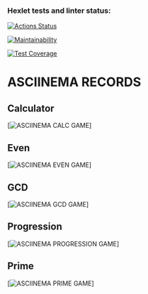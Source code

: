 ### Hexlet tests and linter status:
[![Actions Status](https://github.com/kalaysolay/java-project-61/actions/workflows/hexlet-check.yml/badge.svg)](https://github.com/kalaysolay/java-project-61/actions)

[![Maintainability](https://api.codeclimate.com/v1/badges/49a618ba63ab5d0bab41/maintainability)](https://codeclimate.com/github/kalaysolay/java-project-61/maintainability)

[![Test Coverage](https://api.codeclimate.com/v1/badges/49a618ba63ab5d0bab41/test_coverage)](https://codeclimate.com/github/kalaysolay/java-project-61/test_coverage)

# ASCIINEMA RECORDS
## Calculator
[![ASCIINEMA CALC GAME](https://asciinema.org/a/kz7MpxjHImzb27YuUS1lM2978)]

## Even
[![ASCIINEMA EVEN GAME](https://asciinema.org/a/tH4khMVjKvYRG7TKs5S2AD5p5)]

## GCD
[![ASCIINEMA GCD GAME](https://asciinema.org/a/w3GiA8gRcoSbLmA1HG9c0Xbiu)]

## Progression
[![ASCIINEMA PROGRESSION GAME](https://asciinema.org/a/Tn9CBo6wZNhFnLDqLCVmb7h3l)]

## Prime
[![ASCIINEMA PRIME GAME](https://asciinema.org/a/4TZNizutVU0olHVsBxv5lBF0e)]
